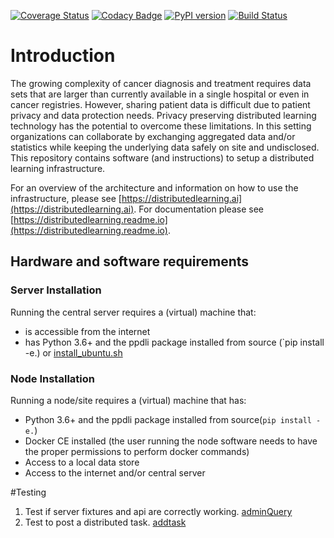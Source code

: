 [![Coverage Status](https://coveralls.io/repos/github/IKNL/ppDLI/badge.svg?branch=master)](https://coveralls.io/github/IKNL/ppDLI?branch=master)
[![Codacy Badge](https://api.codacy.com/project/badge/Grade/bcde6ed5c77440c6969462bfead0774c)](https://app.codacy.com/app/frankcorneliusmartin/ppDLI?utm_source=github.com&utm_medium=referral&utm_content=IKNL/ppDLI&utm_campaign=Badge_Grade_Dashboard)
[![PyPI version](https://badge.fury.io/py/ppDLI.svg)](https://badge.fury.io/py/ppDLI)
[![Build Status](https://travis-ci.com/IKNL/ppDLI.svg?branch=master)](https://travis-ci.com/IKNL/ppDLI)
# Introduction
The growing complexity of cancer diagnosis and treatment requires data sets that are larger than currently available in a single hospital or even in cancer registries. However, sharing patient data is difficult due to patient privacy and data protection needs. Privacy preserving distributed learning technology has the potential to overcome these limitations. In this setting organizations can collaborate by exchanging aggregated data and/or statistics while keeping the underlying data safely on site and undisclosed. This repository contains software (and instructions) to setup a distributed learning infrastructure.

For an overview of the architecture and information on how to use the infrastructure, please see [https://distributedlearning.ai](https://distributedlearning.ai). For documentation please see [https://distributedlearning.readme.io](https://distributedlearning.readme.io).

## Hardware and software requirements
### Server Installation
Running the central server requires a (virtual) machine that:
* is accessible from the internet
* has Python 3.6+ and the ppdli package installed from source (`pip install -e.) or [install_ubuntu.sh](https://gitlab.com/UM-CDS/pht/vantage6-0.2.4/-/blob/master/Installation/server/install_ubuntu.sh)

### Node Installation
Running a node/site requires a (virtual) machine that has:
* Python 3.6+ and the ppdli package installed from source(`pip install -e.`)
* Docker CE installed (the user running the node software needs to have the proper permissions to perform docker commands)
* Access to a local data store
* Access to the internet and/or central server

#Testing
1. Test if server fixtures and api are correctly working. [adminQuery](https://gitlab.com/UM-CDS/pht/vantage6-0.2.4/-/blob/master/Installation/test/adminQuery.ipynb)
2. Test to post a distributed task. [addtask](https://gitlab.com/UM-CDS/pht/vantage6-0.2.4/-/blob/master/Installation/test/addTask.ipynb)
 
